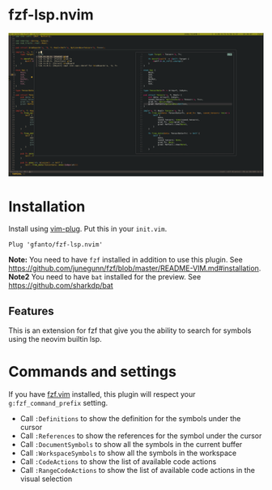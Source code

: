 # fzf-lsp.nvim

![Show document symbols](images/fzf-lsp-show-symbols.png)

# Installation

Install using [vim-plug](https://github.com/junegunn/vim-plug).
Put this in your `init.vim`.

```vim
Plug 'gfanto/fzf-lsp.nvim'
```

**Note:** You need to have `fzf` installed in addition to use this plugin.
See <https://github.com/junegunn/fzf/blob/master/README-VIM.md#installation>.
**Note2** You need to have `bat` installed for the preview.
See <https://github.com/sharkdp/bat>

## Features

This is an extension for fzf that give you the ability to search for symbols
using the neovim builtin lsp.

# Commands and settings

If you have [fzf.vim](https://github.com/junegunn/fzf.vim) installed,
this plugin will respect your `g:fzf_command_prefix` setting.

- Call `:Definitions` to show the definition for the symbols under the cursor
- Call `:References` to show the references for the symbol under the cursor
- Call `:DocumentSymbols` to show all the symbols in the current buffer
- Call `:WorkspaceSymbols` to show all the symbols in the workspace
- Call `:CodeActions` to show the list of available code actions
- Call `:RangeCodeActions` to show the list of available code actions in the visual selection

